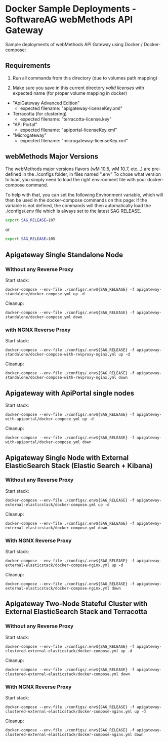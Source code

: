 # Docker Sample Deployments - SoftwareAG webMethods API Gateway

Sample deployments of webMethods API Gateway using Docker / Docker-compose:

## Requirements

1) Run all commands from this directory (due to volumes path mapping)
   
2) Make sure you save in this current directory *valid licenses* with expected name (for proper volume mapping in docker)

 - "ApiGateway Advanced Edition"
   - expected filename: "apigateway-licenseKey.xml"
 - Terracotta (for clustering)
   - expected filename: "terracotta-license.key"
 - "API Portal"
   - expected filename: "apiportal-licenseKey.xml"
 - "Microgateway"
   - expected filename: "microgateway-licenseKey.xml"

## webMethods Major Versions

The webMethods major versions flavors (wM 10.5, wM 10.7, etc...) are pre-defined in the ./configs folder, in files named ".env<version>"
To chose what version to load, you simply need to load the right environment file with your docker-compose command.

To help with that, you can set the following Environment variable, which will then be used in the docker-compose commands on this page:
If the variable is not defined, the commands will then automatically load the ./configs/.env file which is always set to the latest SAG RELEASE.

```bash
export SAG_RELEASE=107
```

or 

```bash
export SAG_RELEASE=105
```

## Apigateway Single Standalone Node
### Without any Reverse Proxy

Start stack:

```
docker-compose --env-file ./configs/.env${SAG_RELEASE} -f apigateway-standalone/docker-compose.yml up -d
```

Cleanup:

```
docker-compose --env-file ./configs/.env${SAG_RELEASE} -f apigateway-standalone/docker-compose.yml down
```

### with NGNX Reverse Proxy

Start stack:

```
docker-compose --env-file ./configs/.env${SAG_RELEASE} -f apigateway-standalone/docker-compose-with-revproxy-nginx.yml up -d
```

Cleanup:

```
docker-compose --env-file ./configs/.env${SAG_RELEASE} -f apigateway-standalone/docker-compose-with-revproxy-nginx.yml down
```

## Apigateway with ApiPortal single nodes

Start stack:

```
docker-compose --env-file ./configs/.env${SAG_RELEASE} -f apigateway-with-apiportal/docker-compose.yml up -d
```

Cleanup:

```
docker-compose --env-file ./configs/.env${SAG_RELEASE} -f apigateway-with-apiportal/docker-compose.yml down
```

## Apigateway Single Node with External ElasticSearch Stack (Elastic Search + Kibana)
### Without any Reverse Proxy

Start stack:

```
docker-compose --env-file ./configs/.env${SAG_RELEASE} -f apigateway-external-elasticstack/docker-compose.yml up -d
```

Cleanup:

```
docker-compose --env-file ./configs/.env${SAG_RELEASE} -f apigateway-external-elasticstack/docker-compose.yml down
```
### With NGNX Reverse Proxy

Start stack:

```
docker-compose --env-file ./configs/.env${SAG_RELEASE} -f apigateway-external-elasticstack/docker-compose-nginx.yml up -d
```

Cleanup:

```
docker-compose --env-file ./configs/.env${SAG_RELEASE} -f apigateway-external-elasticstack/docker-compose-nginx.yml down
```
## Apigateway Two-Node Stateful Cluster with External ElasticSearch Stack and Terracotta

### Without any Reverse Proxy

Start stack:

```
docker-compose --env-file ./configs/.env${SAG_RELEASE} -f apigateway-clustered-external-elasticstack/docker-compose.yml up -d
```

Cleanup:

```
docker-compose --env-file ./configs/.env${SAG_RELEASE} -f apigateway-clustered-external-elasticstack/docker-compose.yml down
```

### With NGNX Reverse Proxy

Start stack:

```
docker-compose --env-file ./configs/.env${SAG_RELEASE} -f apigateway-clustered-external-elasticstack/docker-compose-nginx.yml up -d
```

Cleanup:

```
docker-compose --env-file ./configs/.env${SAG_RELEASE} -f apigateway-clustered-external-elasticstack/docker-compose-nginx.yml down
```